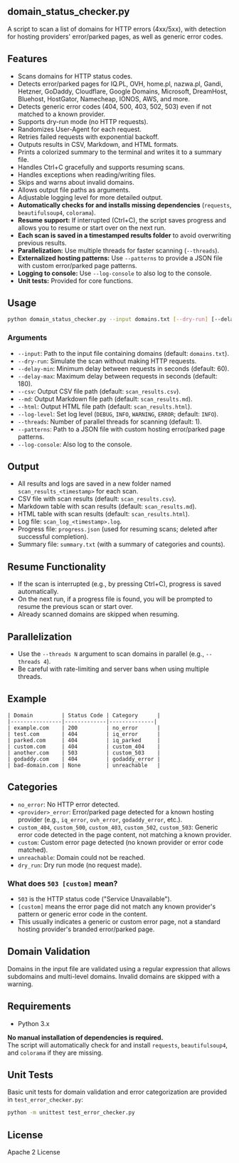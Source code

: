 ## domain_status_checker.py

A script to scan a list of domains for HTTP errors (4xx/5xx), with detection for hosting providers' error/parked pages, as well as generic error codes.

## Features

- Scans domains for HTTP status codes.
- Detects error/parked pages for IQ.PL, OVH, home.pl, nazwa.pl, Gandi, Hetzner, GoDaddy, Cloudflare, Google Domains, Microsoft, DreamHost, Bluehost, HostGator, Namecheap, IONOS, AWS, and more.
- Detects generic error codes (404, 500, 403, 502, 503) even if not matched to a known provider.
- Supports dry-run mode (no HTTP requests).
- Randomizes User-Agent for each request.
- Retries failed requests with exponential backoff.
- Outputs results in CSV, Markdown, and HTML formats.
- Prints a colorized summary to the terminal and writes it to a summary file.
- Handles Ctrl+C gracefully and supports resuming scans.
- Handles exceptions when reading/writing files.
- Skips and warns about invalid domains.
- Allows output file paths as arguments.
- Adjustable logging level for more detailed output.
- **Automatically checks for and installs missing dependencies** (`requests`, `beautifulsoup4`, `colorama`).
- **Resume support:** If interrupted (Ctrl+C), the script saves progress and allows you to resume or start over on the next run.
- **Each scan is saved in a timestamped results folder** to avoid overwriting previous results.
- **Parallelization:** Use multiple threads for faster scanning (`--threads`).
- **Externalized hosting patterns:** Use `--patterns` to provide a JSON file with custom error/parked page patterns.
- **Logging to console:** Use `--log-console` to also log to the console.
- **Unit tests:** Provided for core functions.

## Usage

```bash
python domain_status_checker.py --input domains.txt [--dry-run] [--delay-min N] [--delay-max N] [--csv FILE] [--md FILE] [--html FILE] [--log-level LEVEL] [--threads N] [--patterns FILE] [--log-console]
```

### Arguments

- `--input`: Path to the input file containing domains (default: `domains.txt`).
- `--dry-run`: Simulate the scan without making HTTP requests.
- `--delay-min`: Minimum delay between requests in seconds (default: 60).
- `--delay-max`: Maximum delay between requests in seconds (default: 180).
- `--csv`: Output CSV file path (default: `scan_results.csv`).
- `--md`: Output Markdown file path (default: `scan_results.md`).
- `--html`: Output HTML file path (default: `scan_results.html`).
- `--log-level`: Set log level (`DEBUG`, `INFO`, `WARNING`, `ERROR`; default: `INFO`).
- `--threads`: Number of parallel threads for scanning (default: 1).
- `--patterns`: Path to a JSON file with custom hosting error/parked page patterns.
- `--log-console`: Also log to the console.

## Output

- All results and logs are saved in a new folder named `scan_results_<timestamp>` for each scan.
- CSV file with scan results (default: `scan_results.csv`).
- Markdown table with scan results (default: `scan_results.md`).
- HTML table with scan results (default: `scan_results.html`).
- Log file: `scan_log_<timestamp>.log`.
- Progress file: `progress.json` (used for resuming scans; deleted after successful completion).
- Summary file: `summary.txt` (with a summary of categories and counts).

## Resume Functionality

- If the scan is interrupted (e.g., by pressing Ctrl+C), progress is saved automatically.
- On the next run, if a progress file is found, you will be prompted to resume the previous scan or start over.
- Already scanned domains are skipped when resuming.

## Parallelization

- Use the `--threads N` argument to scan domains in parallel (e.g., `--threads 4`).
- Be careful with rate-limiting and server bans when using multiple threads.

## Example

```
| Domain         | Status Code | Category      |
|----------------|-------------|--------------|
| example.com    | 200         | no_error      |
| test.com       | 404         | iq_error      |
| parked.com     | 404         | iq_parked     |
| custom.com     | 404         | custom_404    |
| another.com    | 503         | custom_503    |
| godaddy.com    | 404         | godaddy_error |
| bad-domain.com | None        | unreachable   |
```

## Categories

- `no_error`: No HTTP error detected.
- `<provider>_error`: Error/parked page detected for a known hosting provider (e.g., `iq_error`, `ovh_error`, `godaddy_error`, etc.).
- `custom_404`, `custom_500`, `custom_403`, `custom_502`, `custom_503`: Generic error code detected in the page content, not matching a known provider.
- `custom`: Custom error page detected (no known provider or error code matched).
- `unreachable`: Domain could not be reached.
- `dry_run`: Dry run mode (no request made).

### What does `503 [custom]` mean?

- `503` is the HTTP status code ("Service Unavailable").
- `[custom]` means the error page did not match any known provider's pattern or generic error code in the content.
- This usually indicates a generic or custom error page, not a standard hosting provider's branded error/parked page.

## Domain Validation

Domains in the input file are validated using a regular expression that allows subdomains and multi-level domains. Invalid domains are skipped with a warning.

## Requirements

- Python 3.x

**No manual installation of dependencies is required.**  
The script will automatically check for and install `requests`, `beautifulsoup4`, and `colorama` if they are missing.

## Unit Tests

Basic unit tests for domain validation and error categorization are provided in `test_error_checker.py`:

```bash
python -m unittest test_error_checker.py
```

## License

Apache 2 License
